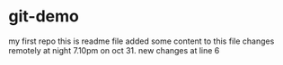 # git-demo
my first repo
this is readme file
added some content to this file
changes remotely at night 7.10pm on oct 31.
new changes at line 6
